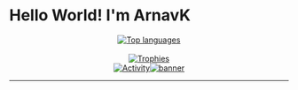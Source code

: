 <h1>Hello World! I'm ArnavK</h1><a href="https://github.com/ArnavK-09?tab=repositories" align="center"><p align="center"><img src="https://github-readme-stats.vercel.app/api/top-langs/?username=ArnavK-09&langs_count=100&layout=compact&show_icons=true&include_all_commits=true&count_private=true&custom_title=Programming+Langauges&bg_color=ffffff00&title_color=c9d1d9&border_color=262626&text_color=c9c5c5&border_radius=3" alt="Top languages" /><br/><br/><img src="https://github-profile-trophy.vercel.app/?username=ArnavK-09&no-bg=true&no-frame=false&theme=buddhism&margin-h=15&margin-w=15&column=3" alt="Trophies" /><br/><img alt="Activity" src="https://github-readme-activity-graph.vercel.app/graph?username=ArnavK-09&theme=github-compact" /><img src="https://github.com/ArnavK-09/ArnavK-09/assets/69188140/790dd59f-1f3e-4047-8dad-d92c81337a04" alt="banner"></p></a><hr />
